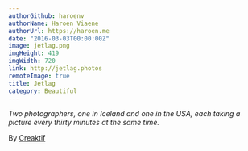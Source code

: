 ```yaml
---
authorGithub: haroenv
authorName: Haroen Viaene
authorUrl: https://haroen.me
date: "2016-03-03T00:00:00Z"
image: jetlag.png
imgHeight: 419
imgWidth: 720
link: http://jetlag.photos
remoteImage: true
title: Jetlag
category: Beautiful
---
```


_Two photographers, one in Iceland and one in the USA, each taking a picture every thirty minutes at the same time._

By [Creaktif](http://www.creaktif.com)
